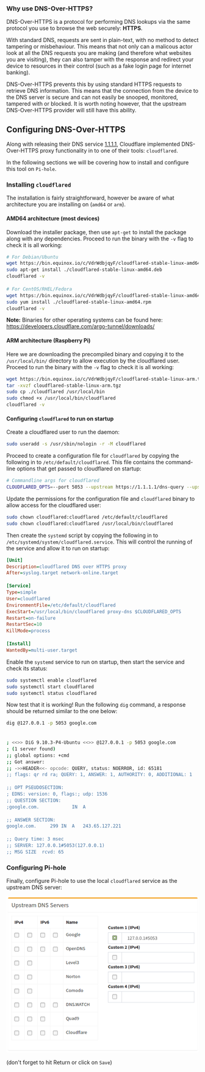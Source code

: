 ### Why use DNS-Over-HTTPS?

DNS-Over-HTTPS is a protocol for performing DNS lookups via the same protocol you use to browse the web securely: **HTTPS**.

With standard DNS, requests are sent in plain-text, with no method to detect tampering or misbehaviour. This means that not only can a malicous actor look at all the DNS requests you are making (and therefore what websites you are visiting), they can also tamper with the response and redirect your device to resources in their control (such as a fake login page for internet banking).

DNS-Over-HTTPS prevents this by using standard HTTPS requests to retrieve DNS information. This means that the connection from the device to the DNS server is secure and can not easily be snooped, monitored, tampered with or blocked.
It is worth noting however, that the upstream DNS-Over-HTTPS provider will still have this ability.

## Configuring DNS-Over-HTTPS

Along with releasing their DNS service [1.1.1.1](https://blog.cloudflare.com/announcing-1111/), Cloudflare implemented DNS-Over-HTTPS proxy functionality in to one of their tools: `cloudflared`.

In the following sections we will be covering how to install and configure this tool on `Pi-hole`.

### Installing `cloudflared`

The installation is fairly straightforward, however be aware of what architecture you are installing on (`amd64` or `arm`).

#### AMD64 architecture (most devices)

Download the installer package, then use `apt-get` to install the package along with any dependencies. Proceed to run the binary with the `-v` flag to check it is all working:

```sh
# For Debian/Ubuntu
wget https://bin.equinox.io/c/VdrWdbjqyF/cloudflared-stable-linux-amd64.deb
sudo apt-get install ./cloudflared-stable-linux-amd64.deb
cloudflared -v

# For CentOS/RHEL/Fedora
wget https://bin.equinox.io/c/VdrWdbjqyF/cloudflared-stable-linux-amd64.rpm
sudo yum install ./cloudflared-stable-linux-amd64.rpm
cloudflared -v
```

**Note:** Binaries for other operating systems can be found here: https://developers.cloudflare.com/argo-tunnel/downloads/

#### ARM architecture (Raspberry Pi)

Here we are downloading the precompiled binary and copying it to the `/usr/local/bin/` directory to allow execution by the cloudflared user. Proceed to run the binary with the `-v` flag to check it is all working:

```sh
wget https://bin.equinox.io/c/VdrWdbjqyF/cloudflared-stable-linux-arm.tgz
tar -xvzf cloudflared-stable-linux-arm.tgz
sudo cp ./cloudflared /usr/local/bin
sudo chmod +x /usr/local/bin/cloudflared
cloudflared -v
```

#### Configuring `cloudflared` to run on startup

Create a cloudflared user to run the daemon:

```sh
sudo useradd -s /usr/sbin/nologin -r -M cloudflared
```

Proceed to create a configuration file for `cloudflared` by copying the following in to `/etc/default/cloudflared`. This file contains the command-line options that get passed to cloudflared on startup:

```sh
# Commandline args for cloudflared
CLOUDFLARED_OPTS=--port 5053 --upstream https://1.1.1.1/dns-query --upstream https://1.0.0.1/dns-query
```

Update the permissions for the configuration file and `cloudflared` binary to allow access for the cloudflared user:

```sh
sudo chown cloudflared:cloudflared /etc/default/cloudflared
sudo chown cloudflared:cloudflared /usr/local/bin/cloudflared
```

Then create the `systemd` script by copying the following in to `/etc/systemd/system/cloudflared.service`. This will control the running of the service and allow it to run on startup:

```ini
[Unit]
Description=cloudflared DNS over HTTPS proxy
After=syslog.target network-online.target

[Service]
Type=simple
User=cloudflared
EnvironmentFile=/etc/default/cloudflared
ExecStart=/usr/local/bin/cloudflared proxy-dns $CLOUDFLARED_OPTS
Restart=on-failure
RestartSec=10
KillMode=process

[Install]
WantedBy=multi-user.target
```

Enable the `systemd` service to run on startup, then start the service and check its status:

```sh
sudo systemctl enable cloudflared
sudo systemctl start cloudflared
sudo systemctl status cloudflared
```

Now test that it is working! Run the following `dig` command, a response should be returned similar to the one below:

```sh
dig @127.0.0.1 -p 5053 google.com


; <<>> DiG 9.10.3-P4-Ubuntu <<>> @127.0.0.1 -p 5053 google.com
; (1 server found)
;; global options: +cmd
;; Got answer:
;; ->>HEADER<<- opcode: QUERY, status: NOERROR, id: 65181
;; flags: qr rd ra; QUERY: 1, ANSWER: 1, AUTHORITY: 0, ADDITIONAL: 1

;; OPT PSEUDOSECTION:
; EDNS: version: 0, flags:; udp: 1536
;; QUESTION SECTION:
;google.com.			IN	A

;; ANSWER SECTION:
google.com.		299	IN	A	243.65.127.221

;; Query time: 3 msec
;; SERVER: 127.0.0.1#5053(127.0.0.1)
;; MSG SIZE  rcvd: 65
```

### Configuring Pi-hole

Finally, configure Pi-hole to use the local `cloudflared` service as the upstream DNS server:

![Screenshot of Pi-hole configuration](../images/DoHConfig.png)

(don't forget to hit Return or click on `Save`)


[^guide]: Based on [this guide by Ben Dews | bendews.com](https://bendews.com/posts/implement-dns-over-https/)
